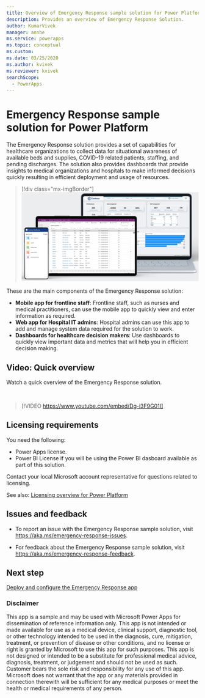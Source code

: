 ```yaml
---
title: Overview of Emergency Response sample solution for Power Platform | Microsoft Docs
description: Provides an overview of Emergency Response Solution.
author: KumarVivek
manager: annbe
ms.service: powerapps
ms.topic: conceptual
ms.custom: 
ms.date: 03/25/2020
ms.author: kvivek
ms.reviewer: kvivek
searchScope:
  - PowerApps
---
```

# Emergency Response sample solution for Power Platform

The Emergency Response solution provides a set of capabilities for healthcare organizations to collect data for situational awareness of available beds and supplies, COVID-19 related patients, staffing, and pending discharges. The solution also provides dashboards that provide insights to medical
organizations and hospitals to make informed decisions quickly resulting in efficient deployment and usage of resources.

> [!div class="mx-imgBorder"] 
> ![Emergency Response app](media/conf-ermerg-response-solution-overview.png)

These are the main components of the Emergency Response solution:

- **Mobile app for frontline staff**: Frontline staff, such as nurses and medical practitioners, can use the mobile app to quickly view and enter information as required.
- **Web app for Hospital IT admins**: Hospital admins can use this app to add and manage system data required for the solution to work.
- **Dashboards for healthcare decision makers**: Use dashboards to quickly view important data and metrics that will help you in efficient decision making.

## Video: Quick overview

Watch a quick overview of the Emergency Response solution.

<br/>

> [!VIDEO https://www.youtube.com/embed/Dg-i3F9G01I]

## Licensing requirements

You need the following:

- Power Apps license.
- Power BI License if you will be using the Power BI dasboard available as part of this solution.

Contact your local Microsoft account representative for questions related to licensing.

See also: [Licensing overview for Power Platform](https://docs.microsoft.com/power-platform/admin/pricing-billing-skus)

## Issues and feedback

- To report an issue with the Emergency Response sample solution, visit <https://aka.ms/emergency-response-issues>.

- For feedback about the Emergency Response sample solution, visit <https://aka.ms/emergency-response-feedback>.

## Next step

[Deploy and configure the Emergency Response app](deploy-configure.md)

### Disclaimer

This app is a sample and may be used with Microsoft Power Apps for dissemination of reference information only. This app is not intended or made available for use as a medical device, clinical support, diagnostic tool, or other technology intended to be used in the diagnosis, cure, mitigation, treatment, or prevention of disease or other conditions, and no license or right is granted by Microsoft to use this app for such purposes. This app is not designed or intended to be a substitute for professional medical advice, diagnosis, treatment, or judgement and should not be used as such. Customer bears the sole risk and responsibility for any use of this app. Microsoft does not warrant that the app or any materials provided in connection therewith will be sufficient for any medical purposes or meet the health or medical
requirements of any person.
